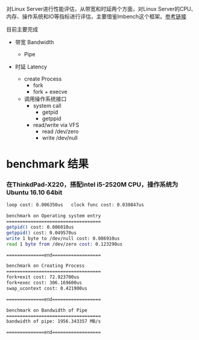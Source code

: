 

对Linux Server进行性能评估，从带宽和时延两个方面，对Linux Server的CPU、内存、操作系统和IO等指标进行评估，主要借鉴lmbench这个框架。[参考链接](https://bg2bkk.github.io/post/how%20to%20perform%20server%20performance%20evaluation/)

目前主要完成

* 带宽 Bandwidth
	* Pipe 

* 时延 Latency
	* create Process
		* fork
		* fork + execve
	* 调用操作系统接口
		* system call
			* getpid
			* getppid
		* read/write via VFS
			* read /dev/zero
			* write /dev/null


# benchmark 结果

### 在ThinkdPad-X220，搭配intel i5-2520M CPU，操作系统为Ubuntu 16.10 64bit

```bash
loop cost: 0.006350us	clock func cost: 0.030847us

benchmark on Operating system entry
===================================
getpid() cost: 0.006010us
getppid() cost: 0.049570us
write 1 byte to /dev/null cost: 0.086910us
read 1 byte from /dev/zero cost: 0.123290us

==============end==================

benchmark on Creating Process
===================================
fork+exit cost: 72.923700us
fork+exec cost: 306.169600us
swap_ucontext cost: 0.421900us

==============end==================

benchmark on Bandwidth of Pipe
===================================
bandwidth of pipe: 1956.343357 MB/s

==============end==================
```
